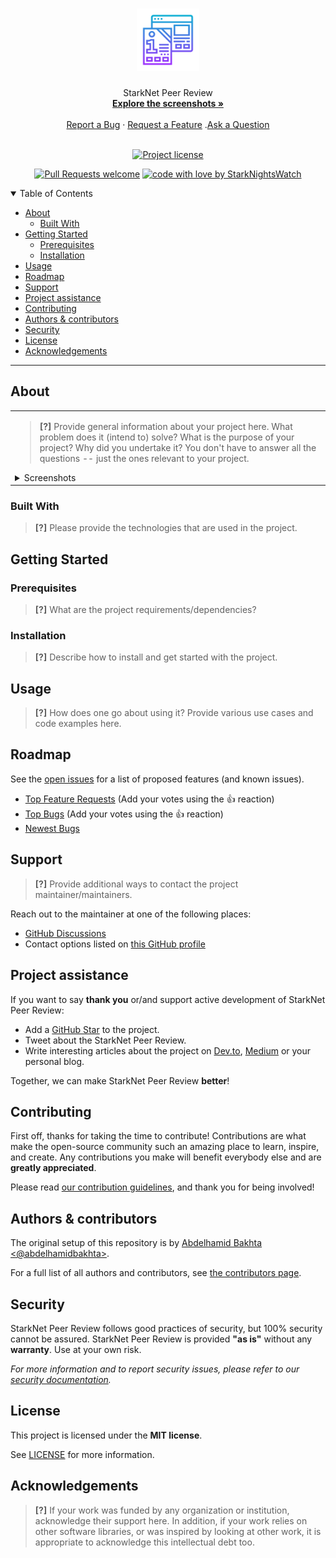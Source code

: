 <h1 align="center">
  <a href="https://github.com/StarkNightsWatch/starknet-peer-review">
    <!-- Please provide path to your logo here -->
    <img src="docs/images/logo.svg" alt="Logo" width="100" height="100">
  </a>
</h1>

<div align="center">
  StarkNet Peer Review
  <br />
  <a href="#about"><strong>Explore the screenshots »</strong></a>
  <br />
  <br />
  <a href="https://github.com/StarkNightsWatch/starknet-peer-review/issues/new?assignees=&labels=bug&template=01_BUG_REPORT.md&title=bug%3A+">Report a Bug</a>
  ·
  <a href="https://github.com/StarkNightsWatch/starknet-peer-review/issues/new?assignees=&labels=enhancement&template=02_FEATURE_REQUEST.md&title=feat%3A+">Request a Feature</a>
  .<a href="https://github.com/StarkNightsWatch/starknet-peer-review/discussions">Ask a Question</a>
</div>

<div align="center">
<br />

[![Project license](https://img.shields.io/github/license/StarkNightsWatch/starknet-peer-review.svg?style=flat-square)](LICENSE)

[![Pull Requests welcome](https://img.shields.io/badge/PRs-welcome-ff69b4.svg?style=flat-square)](https://github.com/StarkNightsWatch/starknet-peer-review/issues?q=is%3Aissue+is%3Aopen+label%3A%22help+wanted%22)
[![code with love by StarkNightsWatch](https://img.shields.io/badge/%3C%2F%3E%20with%20%E2%99%A5%20by-StarkNightsWatch-ff1414.svg?style=flat-square)](https://github.com/StarkNightsWatch)

</div>

<details open="open">
<summary>Table of Contents</summary>

- [About](#about)
  - [Built With](#built-with)
- [Getting Started](#getting-started)
  - [Prerequisites](#prerequisites)
  - [Installation](#installation)
- [Usage](#usage)
- [Roadmap](#roadmap)
- [Support](#support)
- [Project assistance](#project-assistance)
- [Contributing](#contributing)
- [Authors & contributors](#authors--contributors)
- [Security](#security)
- [License](#license)
- [Acknowledgements](#acknowledgements)

</details>

---

## About

<table><tr><td>

> **[?]**
> Provide general information about your project here.
> What problem does it (intend to) solve?
> What is the purpose of your project?
> Why did you undertake it?
> You don't have to answer all the questions -- just the ones relevant to your project.

<details>
<summary>Screenshots</summary>
<br>

> **[?]**
> Please provide your screenshots here.

|                               Home Page                               |                               Login Page                               |
| :-------------------------------------------------------------------: | :--------------------------------------------------------------------: |
| <img src="docs/images/screenshot.png" title="Home Page" width="100%"> | <img src="docs/images/screenshot.png" title="Login Page" width="100%"> |

</details>

</td></tr></table>

### Built With

> **[?]**
> Please provide the technologies that are used in the project.

## Getting Started

### Prerequisites

> **[?]**
> What are the project requirements/dependencies?

### Installation

> **[?]**
> Describe how to install and get started with the project.

## Usage

> **[?]**
> How does one go about using it?
> Provide various use cases and code examples here.

## Roadmap

See the [open issues](https://github.com/StarkNightsWatch/starknet-peer-review/issues) for a list of proposed features (and known issues).

- [Top Feature Requests](https://github.com/StarkNightsWatch/starknet-peer-review/issues?q=label%3Aenhancement+is%3Aopen+sort%3Areactions-%2B1-desc) (Add your votes using the 👍 reaction)
- [Top Bugs](https://github.com/StarkNightsWatch/starknet-peer-review/issues?q=is%3Aissue+is%3Aopen+label%3Abug+sort%3Areactions-%2B1-desc) (Add your votes using the 👍 reaction)
- [Newest Bugs](https://github.com/StarkNightsWatch/starknet-peer-review/issues?q=is%3Aopen+is%3Aissue+label%3Abug)

## Support

> **[?]**
> Provide additional ways to contact the project maintainer/maintainers.

Reach out to the maintainer at one of the following places:

- [GitHub Discussions](https://github.com/StarkNightsWatch/starknet-peer-review/discussions)
- Contact options listed on [this GitHub profile](https://github.com/StarkNightsWatch)

## Project assistance

If you want to say **thank you** or/and support active development of StarkNet Peer Review:

- Add a [GitHub Star](https://github.com/StarkNightsWatch/starknet-peer-review) to the project.
- Tweet about the StarkNet Peer Review.
- Write interesting articles about the project on [Dev.to](https://dev.to/), [Medium](https://medium.com/) or your personal blog.

Together, we can make StarkNet Peer Review **better**!

## Contributing

First off, thanks for taking the time to contribute! Contributions are what make the open-source community such an amazing place to learn, inspire, and create. Any contributions you make will benefit everybody else and are **greatly appreciated**.


Please read [our contribution guidelines](docs/CONTRIBUTING.md), and thank you for being involved!

## Authors & contributors

The original setup of this repository is by [Abdelhamid Bakhta <@abdelhamidbakhta>](https://github.com/StarkNightsWatch).

For a full list of all authors and contributors, see [the contributors page](https://github.com/StarkNightsWatch/starknet-peer-review/contributors).

## Security

StarkNet Peer Review follows good practices of security, but 100% security cannot be assured.
StarkNet Peer Review is provided **"as is"** without any **warranty**. Use at your own risk.

_For more information and to report security issues, please refer to our [security documentation](docs/SECURITY.md)._

## License

This project is licensed under the **MIT license**.

See [LICENSE](LICENSE) for more information.

## Acknowledgements

> **[?]**
> If your work was funded by any organization or institution, acknowledge their support here.
> In addition, if your work relies on other software libraries, or was inspired by looking at other work, it is appropriate to acknowledge this intellectual debt too.
